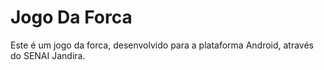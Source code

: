 # Jogo Da Forca

Este é um jogo da forca, desenvolvido para a plataforma Android, através do SENAI Jandira.